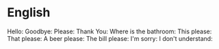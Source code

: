 # English

Hello:
Goodbye:
Please:
Thank You:
Where is the bathroom:
This please:
That please:
A beer please:
The bill please:
I'm sorry:
I don't understand:
